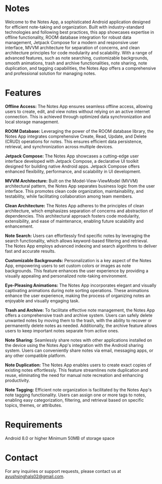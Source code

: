 # Notes

Welcome to the Notes App, a sophisticated Android application designed for efficient note-taking and organization. Built with industry-standard technologies and following best practices, this app showcases expertise in offline functionality, ROOM database integration for robust data management, Jetpack Compose for a modern and responsive user interface, MVVM architecture for separation of concerns, and clean architecture principles for code modularity and scalability. With a range of advanced features, such as note searching, customizable backgrounds, smooth animations, trash and archive functionalities, note sharing, note duplication, and tagging capabilities, the Notes App offers a comprehensive and professional solution for managing notes.

# Features

**Offline Access:** The Notes App ensures seamless offline access, allowing users to create, edit, and view notes without relying on an active internet connection. This is achieved through optimized data synchronization and local storage management.

**ROOM Database:** Leveraging the power of the ROOM database library, the Notes App integrates comprehensive Create, Read, Update, and Delete (CRUD) operations for notes. This ensures efficient data persistence, retrieval, and synchronization across multiple devices.

**Jetpack Compose:** The Notes App showcases a cutting-edge user interface developed with Jetpack Compose, a declarative UI toolkit designed for building native Android apps. Jetpack Compose offers enhanced flexibility, performance, and scalability in UI development.

**MVVM Architecture:** Built on the Model-View-ViewModel (MVVM) architectural pattern, the Notes App separates business logic from the user interface. This promotes clean code organization, maintainability, and testability, while facilitating collaboration among team members.

**Clean Architecture:** The Notes App adheres to the principles of clean architecture, which emphasizes separation of concerns and abstraction of dependencies. This architectural approach fosters code modularity, extensibility, and ease of maintenance, enabling future scalability and enhancement.

**Note Search:** Users can effortlessly find specific notes by leveraging the search functionality, which allows keyword-based filtering and retrieval. The Notes App employs advanced indexing and search algorithms to deliver fast and accurate results.

**Customizable Backgrounds:** Personalization is a key aspect of the Notes App, empowering users to set custom colors or images as note backgrounds. This feature enhances the user experience by providing a visually appealing and personalized note-taking environment.

**Eye-Pleasing Animations:** The Notes App incorporates elegant and visually captivating animations during note sorting operations. These animations enhance the user experience, making the process of organizing notes an enjoyable and visually engaging task.

**Trash and Archive:** To facilitate effective note management, the Notes App offers a comprehensive trash and archive system. Users can safely delete unwanted notes by moving them to the trash, with the ability to recover or permanently delete notes as needed. Additionally, the archive feature allows users to keep important notes separate from active ones.

**Note Sharing:** Seamlessly share notes with other applications installed on the device using the Notes App's integration with the Android sharing system. Users can conveniently share notes via email, messaging apps, or any other compatible platform.

**Note Duplication:** The Notes App enables users to create exact copies of existing notes effortlessly. This feature streamlines note duplication and reuse, eliminating the need for manual note recreation and enhancing productivity.

**Note Tagging:** Efficient note organization is facilitated by the Notes App's note tagging functionality. Users can assign one or more tags to notes, enabling easy categorization, filtering, and retrieval based on specific topics, themes, or attributes.

# Requirements

Android 8.0 or higher
Minimum 50MB of storage space

# Contact

For any inquiries or support requests, please contact us at ayushsinghals02@gmail.com.
